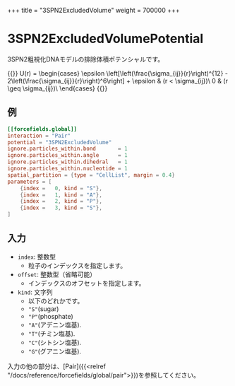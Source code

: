 +++
title = "3SPN2ExcludedVolume"
weight = 700000
+++

# 3SPN2ExcludedVolumePotential

3SPN2粗視化DNAモデルの排除体積ポテンシャルです。

{{<katex display>}}
U(r) =
\begin{cases}
\epsilon \left[\left(\frac{\sigma_{ij}}{r}\right)^{12} - 2\left(\frac{\sigma_{ij}}{r}\right)^6\right] + \epsilon & (r < \sigma_{ij})\\
0 & (r \geq \sigma_{ij})\\
\end{cases}
{{</katex>}}

## 例

```toml
[[forcefields.global]]
interaction = "Pair"
potential = "3SPN2ExcludedVolume"
ignore.particles_within.bond       = 1
ignore.particles_within.angle      = 1
ignore.particles_within.dihedral   = 1
ignore.particles_within.nucleotide = 1
spatial_partition = {type = "CellList", margin = 0.4}
parameters = [
    {index =   0, kind = "S"},
    {index =   1, kind = "A"},
    {index =   2, kind = "P"},
    {index =   3, kind = "S"},
]
```

## 入力

- `index`: 整数型
  - 粒子のインデックスを指定します。
- `offset`: 整数型（省略可能）
  - インデックスのオフセットを指定します。
- `kind`: 文字列
  - 以下のどれかです。
  - `"S"`(sugar)
  - `"P"`(phosphate)
  - `"A"`(アデニン塩基).
  - `"T"`(チミン塩基).
  - `"C"`(シトシン塩基).
  - `"G"`(グアニン塩基).

入力の他の部分は、[Pair]({{<relref "/docs/reference/forcefields/global/pair">}})を参照してください。

